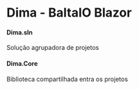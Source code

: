 <h1>Dima - BaltaIO Blazor</h1>
<h4>Dima.sln</h4>
Solução agrupadora de projetos

<h4>Dima.Core</h4>
Biblioteca compartilhada entra os projetos
